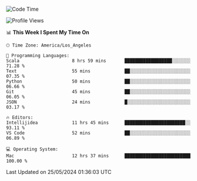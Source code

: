 <!--START_SECTION:waka-->
![Code Time](http://img.shields.io/badge/Code%20Time-1%2C021%20hrs%2045%20mins-blue)

![Profile Views](http://img.shields.io/badge/Profile%20Views-0-blue)

📊 **This Week I Spent My Time On** 

```text
🕑︎ Time Zone: America/Los_Angeles

💬 Programming Languages: 
Scala                    8 hrs 59 mins       ██████████████████░░░░░░░   71.28 % 
Text                     55 mins             ██░░░░░░░░░░░░░░░░░░░░░░░   07.35 % 
Python                   50 mins             ██░░░░░░░░░░░░░░░░░░░░░░░   06.66 % 
Git                      45 mins             ██░░░░░░░░░░░░░░░░░░░░░░░   06.05 % 
JSON                     24 mins             █░░░░░░░░░░░░░░░░░░░░░░░░   03.17 % 

🔥 Editors: 
Intellijidea             11 hrs 45 mins      ███████████████████████░░   93.11 % 
VS Code                  52 mins             ██░░░░░░░░░░░░░░░░░░░░░░░   06.89 % 

💻 Operating System: 
Mac                      12 hrs 37 mins      █████████████████████████   100.00 % 
```


 Last Updated on 25/05/2024 01:36:03 UTC
<!--END_SECTION:waka-->
